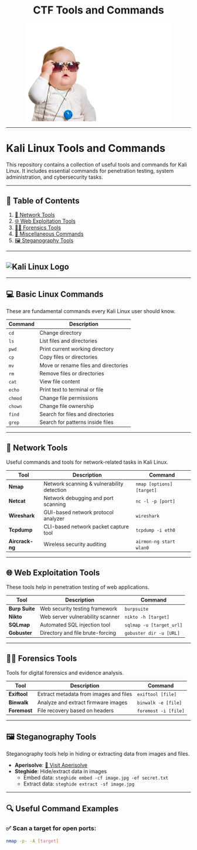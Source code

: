 <div align="center">

  # CTF Tools and Commands  

  <img src="/src/hi.webp" alt="image" width="400">

</div>

---

# Kali Linux Tools and Commands  

This repository contains a collection of useful tools and commands for Kali Linux. It includes essential commands for penetration testing, system administration, and cybersecurity tasks.

---

## 📌 Table of Contents  

1. [📡 Network Tools](#network-tools)  
2. [🌐 Web Exploitation Tools](#web-exploitation-tools)  
3. [🕵️‍♂️ Forensics Tools](#forensics-tools)  
4. [📂 Miscellaneous Commands](#miscellaneous-commands)  
5. [🖼️ Steganography Tools](#steganography-tools)  

---

## ![Kali Linux Logo](https://www.kali.org/images/kali-logo.svg)

---

## 💻 Basic Linux Commands  

These are fundamental commands every Kali Linux user should know.

| Command       | Description |
|--------------|------------|
| `cd`         | Change directory |
| `ls`         | List files and directories |
| `pwd`        | Print current working directory |
| `cp`         | Copy files or directories |
| `mv`         | Move or rename files and directories |
| `rm`         | Remove files or directories |
| `cat`        | View file content |
| `echo`       | Print text to terminal or file |
| `chmod`      | Change file permissions |
| `chown`      | Change file ownership |
| `find`       | Search for files and directories |
| `grep`       | Search for patterns inside files |

---

## 📡 Network Tools  

Useful commands and tools for network-related tasks in Kali Linux.

| Tool           | Description                                      | Command                     |
|---------------|-------------------------------------------------|-----------------------------|
| **Nmap**       | Network scanning & vulnerability detection     | `nmap [options] [target]`   |
| **Netcat**     | Network debugging and port scanning            | `nc -l -p [port]`           |
| **Wireshark**  | GUI-based network protocol analyzer            | `wireshark`                 |
| **Tcpdump**    | CLI-based network packet capture tool          | `tcpdump -i eth0`           |
| **Aircrack-ng** | Wireless security auditing                    | `airmon-ng start wlan0`     |

---

## 🌐 Web Exploitation Tools  

These tools help in penetration testing of web applications.

| Tool        | Description                                   | Command                  |
|------------|----------------------------------------------|--------------------------|
| **Burp Suite** | Web security testing framework          | `burpsuite`              |
| **Nikto**      | Web server vulnerability scanner       | `nikto -h [target]`      |
| **SQLmap**     | Automated SQL injection tool          | `sqlmap -u [target_url]` |
| **Gobuster**   | Directory and file brute-forcing      | `gobuster dir -u [URL]`  |

---

## 🕵️‍♂️ Forensics Tools  

Tools for digital forensics and evidence analysis.

| Tool         | Description                                | Command                   |
|-------------|-------------------------------------------|---------------------------|
| **Exiftool** | Extract metadata from images and files  | `exiftool [file]`         |
| **Binwalk**  | Analyze and extract firmware images     | `binwalk -e [file]`       |
| **Foremost** | File recovery based on headers          | `foremost -i [file]`      |

---

## 🖼️ Steganography Tools  

Steganography tools help in hiding or extracting data from images and files.

- **Aperisolve**: [🔗 Visit Aperisolve](https://www.aperisolve.com/)  
- **Steghide**: Hide/extract data in images  
  - Embed data: `steghide embed -cf image.jpg -ef secret.txt`  
  - Extract data: `steghide extract -sf image.jpg`  

---

## 🔍 Useful Command Examples  

### ✅ Scan a target for open ports:
```bash
nmap -p- -A [target]
